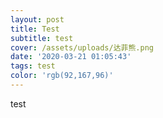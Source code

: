 ```yaml
---
layout: post
title: Test
subtitle: test
cover: /assets/uploads/达菲熊.png
date: '2020-03-21 01:05:43'
tags: test
color: 'rgb(92,167,96)'
---
```

test